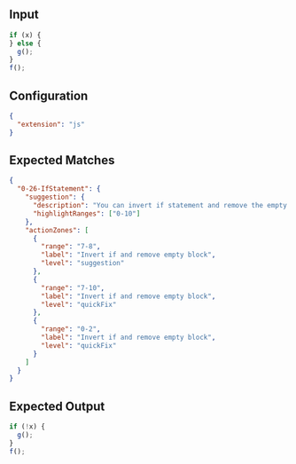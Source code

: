 
## Input
```javascript input
if (x) {
} else {
  g();
}
f();
```

## Configuration
```json configuration
{
  "extension": "js"
}
```

## Expected Matches
```json expected matches
{
  "0-26-IfStatement": {
    "suggestion": {
      "description": "You can invert if statement and remove the empty block.",
      "highlightRanges": ["0-10"]
    },
    "actionZones": [
      {
        "range": "7-8",
        "label": "Invert if and remove empty block",
        "level": "suggestion"
      },
      {
        "range": "7-10",
        "label": "Invert if and remove empty block",
        "level": "quickFix"
      },
      {
        "range": "0-2",
        "label": "Invert if and remove empty block",
        "level": "quickFix"
      }
    ]
  }
}
```

## Expected Output
```javascript expected output
if (!x) {
  g();
}
f();
```
